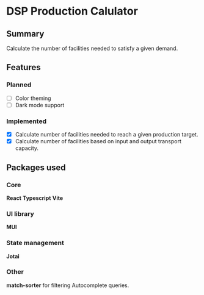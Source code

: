 # DSP Production Calulator

## Summary

Calculate the number of facilities needed to satisfy a given demand.

## Features

### Planned

- [ ] Color theming
- [ ] Dark mode support

### Implemented

- [x] Calculate number of facilities needed to reach a given production target.
- [x] Calculate number of facilities based on input and output transport capacity.

## Packages used

### Core

**React**
**Typescript**
**Vite**

### UI library

**MUI**

### State management

**Jotai**

### Other

**match-sorter**
 for filtering Autocomplete queries.
